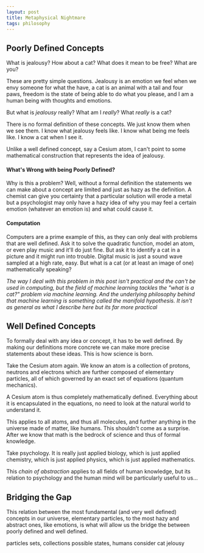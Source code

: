 ```yaml
---
layout: post
title: Metaphysical Nightmare
tags: philosophy
---
```

## Poorly Defined Concepts
What is jealousy? How about a cat? What does it mean to be free? What are you?

These are pretty simple questions. Jealousy is an emotion we feel when we envy someone for what the have, a cat is an animal with a tail and four paws, freedom is the state of being able to do what you please, and I am a human being with thoughts and emotions.

But what is *jealousy* really? What am I *really*? What *really* is a cat?

There is no formal definition of these concepts. We just know them when we see them. I know what jealousy feels like. I know what being me feels like. I know a cat when I see it.

Unlike a well defined concept, say a Cesium atom, I can't point to some mathematical construction that represents the idea of jealousy.

#### What's Wrong with being Poorly Defined?
Why is this a problem? Well, without a formal definition the statements we can make about a concept are limited and just as hazy as the definition. A chemist can give you certainty that a particular solution will erode a metal but a psychologist may only have a hazy idea of why you may feel a certain emotion (whatever an emotion is) and what could cause it.

#### Computation
Computers are a prime example of this, as they can only deal with problems that are well defined. Ask it to solve the quadratic function, model an atom, or even play music and it'll do just fine. But ask it to identify a cat in a picture and it might run into trouble. Digital music is just a sound wave sampled at a high rate, easy. But what is a cat (or at least an image of one) mathematically speaking?

*The way I deal with this problem in this post isn't practical and the can't be used in computing, but the field of machine learning tackles the "what is a cat?" problem via machine learning. And the underlying philosophy behind that machine learning is something called the manifold hypothesis. It isn't as general as what I describe here but its far more practical*

## Well Defined Concepts
To formally deal with any idea or concept, it has to be well defined. By making our definitions more concrete we can make more precise statements about these ideas. This is how science is born.

Take the Cesium atom again. We know an atom is a collection of protons, neutrons and electrons which are further composed of elementary particles, all of which governed by an exact set of equations (quantum mechanics).

A Cesium atom is thus completely mathematically defined. Everything about it is encapsulated in the equations, no need to look at the natural world to understand it.

This applies to all atoms, and thus all molecules, and further anything in the universe made of matter, like humans. This shouldn't come as a surprise. After we know that math is the bedrock of science and thus of formal knowledge.

Take psychology. It is really just applied biology, which is just applied chemistry, which is just applied physics, which is just applied mathematics.

This *chain of abstraction* applies to all fields of human knowledge, but its relation to psychology and the human mind will be particularly useful to us...


## Bridging the Gap
This relation between the most fundamental (and very well defined) concepts in our universe, elementary particles, to the most hazy and abstract ones, like emotions, is what will allow us the bridge the between poorly defined and well defined.



particles sets, collections possible states, humans consider cat jelousy

